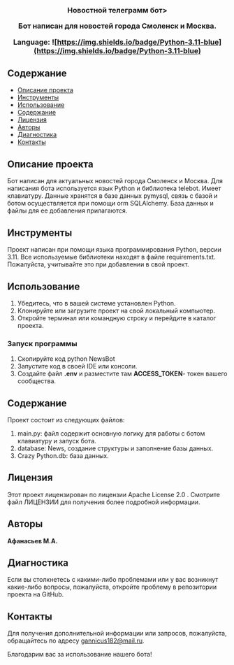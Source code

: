 <br/>
  <h3 align="center">Новостной телеграмм бот>

  <p align="center">
    Бот написан для новостей города Смоленск и Москва.
  </p>
</p>

Language: ![https://img.shields.io/badge/Python-3.11-blue](https://img.shields.io/badge/Python-3.11-blue)

## Содержание

* [Описание проекта](#Описание_проекта)
* [Инструменты](#Инструменты)
* [Использование](#Использование)
* [Содержание](#Содержание)
* [Лицензия](#Лицензия)
* [Авторы](#авторы)
* [Диагностика](#Диагностика)
* [Контакты](#Контакты)
  
## Описание проекта

 Бот написан для актуальных новостей города Смоленск и Москва. Для написания бота используется язык Python  и библиотека telebot. Имеет клавиатуру. Данные хранятся в базе данных pymysql, связь с базой и ботом осуществляется при помощи orm SQLAlchemy. База данных и файлы для ее добавления прилагаются.

## Инструменты

Проект написан при помощи языка программирования Python, версии 3.11.
Все используемые библиотеки находят в файле requirements.txt.
Пожалуйста, учитывайте это при добавлении в свой проект.

## Использование
1. Убедитесь, что в вашей системе установлен Python.
2. Клонируйте или загрузите проект на свой локальный компьютер.
3. Откройте терминал или командную строку и перейдите в каталог проекта.
### Запуск программы
1. Скопируйте код python NewsBot
2. Запустите код в своей IDE или консоли.
3. Создайте файл **.env**  и разместите там **ACCESS_TOKEN**- 
	токен вашего сообщества.

## Содержание

Проект состоит из следующих файлов:
1. main.py: файл содержит основную логику для работы с ботом клавиатуру и запуск бота.
2. database: News, создание структуры и заполнение базы данных.
6. Crazy Python.db: база данных.

## Лицензия

Этот проект лицензирован по лицензии Apache License 2.0 . Смотрите файл ЛИЦЕНЗИИ для получения более подробной информации.

## Авторы

**Афанасьев М.А.**

## Диагностика
Если вы столкнетесь с какими-либо проблемами или у вас возникнут какие-либо вопросы, пожалуйста, откройте проблему в репозитории проекта на GitHub.

## Контакты
Для получения дополнительной информации или запросов, пожалуйста, обращайтесь по адресу gannicus182@mail.ru.

Благодарим вас за использование нашего бота!
